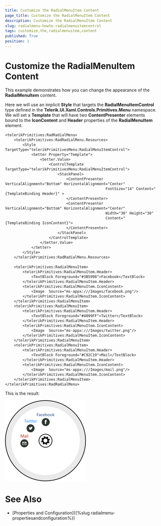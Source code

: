```yaml
---
title: Customize the RadialMenuItem Content
page_title: Customize the RadialMenuItem Content
description: Customize the RadialMenuItem Content
slug: radialmenu-howto-radialmenuitemcontrol
tags: customize,the,radialmenuitem,content
published: True
position: 1
---
```


# Customize the RadialMenuItem Content

This example demonstrates how you can change the appearance of the **RadialMenuItem** content.

Here we will use an implicit **Style** that targets the **RadialMenuItemControl** type defined in the **Telerik.UI.Xaml.Controls.Primitives.Menu** namespace. We will set a **Template** that will have two **ContentPresenter** elements bound to the **IconContent** and **Header** properties of the **RadialMenuItem** element.

	<telerikPrimitives:RadRadialMenu>
	    <telerikPrimitives:RadRadialMenu.Resources>
	        <Style TargetType="telerikPrimitivesMenu:RadialMenuItemControl">
	            <Setter Property="Template">
	                <Setter.Value>
	                    <ControlTemplate TargetType="telerikPrimitivesMenu:RadialMenuItemControl">
	                        <StackPanel>
	                            <ContentPresenter VerticalAlignment="Bottom" HorizontalAlignment="Center"
	                                              FontSize="14" Content="{TemplateBinding Header}" >
	                            </ContentPresenter>
	                            <ContentPresenter VerticalAlignment="Bottom" HorizontalAlignment="Center" 
	                                              Width="30" Height="30" 
	                                              Content="{TemplateBinding IconContent}">
	                            </ContentPresenter>
	                        </StackPanel>
	                    </ControlTemplate>
	                </Setter.Value>
	            </Setter>
	        </Style>
	    </telerikPrimitives:RadRadialMenu.Resources>
	
	    <telerikPrimitives:RadialMenuItem>
	        <telerikPrimitives:RadialMenuItem.Header>
	            <TextBlock Foreground="#3B5998">Facebook</TextBlock>
	        </telerikPrimitives:RadialMenuItem.Header>
	        <telerikPrimitives:RadialMenuItem.IconContent>
	            <Image  Source="ms-appx:///Images/facebook.png"/>
	        </telerikPrimitives:RadialMenuItem.IconContent>
	    </telerikPrimitives:RadialMenuItem>
	    <telerikPrimitives:RadialMenuItem>
	        <telerikPrimitives:RadialMenuItem.Header>
	            <TextBlock Foreground="#4099FF">Twitter</TextBlock>
	        </telerikPrimitives:RadialMenuItem.Header>
	        <telerikPrimitives:RadialMenuItem.IconContent>
	            <Image  Source="ms-appx:///Images/twitter.png"/>
	        </telerikPrimitives:RadialMenuItem.IconContent>
	    </telerikPrimitives:RadialMenuItem>
	    <telerikPrimitives:RadialMenuItem>
	        <telerikPrimitives:RadialMenuItem.Header>
	            <TextBlock Foreground="#C92C19">Mail</TextBlock>
	        </telerikPrimitives:RadialMenuItem.Header>
	        <telerikPrimitives:RadialMenuItem.IconContent>
	            <Image  Source="ms-appx:///Images/mail.png"/>
	        </telerikPrimitives:RadialMenuItem.IconContent>
	    </telerikPrimitives:RadialMenuItem>
	</telerikPrimitives:RadRadialMenu>


This is the result:

![Radial Menu-Radial Menu Item Control Styling](images/RadialMenu-RadialMenuItemControlStyling.png)

# See Also

 * [Properties and Configuration]({%slug radialmenu-propertiesandconfiguration%})
